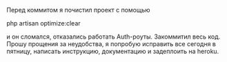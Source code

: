 Перед коммитом я почистил проект с помощью

php artisan optimize:clear

и он сломался, отказались работать Auth-роуты. Закоммитил весь код.
Прошу прощения за неудобства, я попробую исправить все сегодня в пятницу, написать инструкцию, документацию и задеплоить на heroku.
